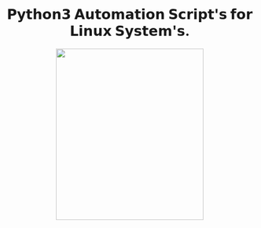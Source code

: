 <h1 align="center">
   𝗣𝘆𝘁𝗵𝗼𝗻𝟯 𝗔𝘂𝘁𝗼𝗺𝗮𝘁𝗶𝗼𝗻 𝗦𝗰𝗿𝗶𝗽𝘁'𝘀 𝗳𝗼𝗿 𝗟𝗶𝗻𝘂𝘅 𝗦𝘆𝘀𝘁𝗲𝗺'𝘀.
</h1>
 
<p align="center">
    <img height="350" width="300"src="https://user-images.githubusercontent.com/102762345/193908915-09e4816d-5b47-4fa7-8a93-b3009f6e1bcb.png">
</p>  


<h1></h1>





